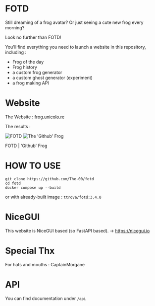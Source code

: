 # FOTD

Still dreaming of a frog avatar? Or just seeing a cute new frog every morning?

Look no further than FOTD!

You'll find everything you need to launch a website in this repository, including :
- Frog of the day
- Frog history
- a custom frog generator
- a custom ghost generator (experiment)
- a frog making API

# Website

The Website : [frog.unicolo.re](https://frog.unicolo.re)

The results :

![FOTD](https://frog.unicolo.re/api/fotd?size=350)  ![The 'Github' Frog](https://frog.unicolo.re/api/frog/Github?size=350)

FOTD | 'Github' Frog

# HOW TO USE

```
git clone https://github.com/The-00/fotd
cd fotd
docker compose up --build
```

or with already-built image : `ttrova/fotd:3.4.0`

# NiceGUI

This website is NiceGUI based (so FastAPI based). -> https://nicegui.io

# Special Thx

For hats and mouths : CaptainMorgane

# API 

You can find documentation under `/api`



